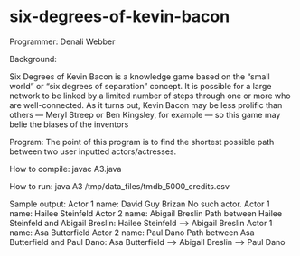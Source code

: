 # six-degrees-of-kevin-bacon
Programmer: Denali Webber

Background:

Six Degrees of Kevin Bacon is a knowledge game based on the “small world” or “six degrees of
separation” concept. It is possible for a large network to be linked by a limited number of steps through
one or more who are well-connected. As it turns out, Kevin Bacon may be less prolific than others —
Meryl Streep or Ben Kingsley, for example — so this game may belie the biases of the inventors

Program: 
The point of this program is to find the shortest possible path between two user inputted actors/actresses.

How to compile: 
javac A3.java

How to run: 
java A3 /tmp/data_files/tmdb_5000_credits.csv

Sample output:
Actor 1 name: David Guy Brizan
No such actor.
Actor 1 name: Hailee Steinfeld
Actor 2 name: Abigail Breslin
Path between Hailee Steinfeld and Abigail Breslin: Hailee Steinfeld -->
Abigail Breslin
Actor 1 name: Asa Butterfield
Actor 2 name: Paul Dano
Path between Asa Butterfield and Paul Dano: Asa Butterfield --> Abigail
Breslin --> Paul Dano

